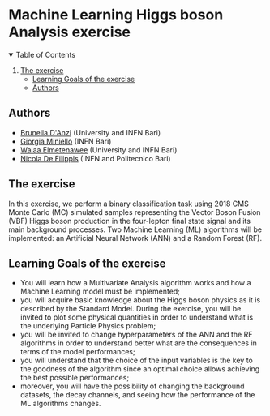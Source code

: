 # Machine Learning Higgs boson Analysis exercise 

<!-- TABLE OF CONTENTS -->
<details open="open">
  <summary>Table of Contents</summary>
  <ol>
    <li>
      <a href="##The-exercise">The exercise</a>
      <ul>
        <li><a href="##Learning-Goals-of-the-exercise">Learning Goals of the exercise</a></li>
        <li><a href="##Authors">Authors</a></li>
      </ul>
    </li>
  </ol>
</details>

## Authors

- [Brunella D'Anzi](https://github.com/bdanzi) (University and INFN Bari)
- [Giorgia Miniello](https://github.com/miniello) (INFN Bari)
- [Walaa Elmetenawee](https://github.com/elmentenawee) (University and INFN Bari)
- [Nicola De Filippis](https://github.com/dfilip) (INFN and Politecnico Bari)

## The exercise
In this exercise, we perform a binary classification task using 2018 CMS Monte Carlo (MC) simulated samples representing the Vector Boson Fusion (VBF) Higgs boson production in the four-lepton final state signal and its main background processes. Two Machine Learning (ML) algorithms will be implemented: an Artificial Neural Network (ANN) and a Random Forest (RF).

## Learning Goals of the exercise
* You will learn how a Multivariate Analysis algorithm works and how a Machine Learning model must be implemented;
* you will acquire basic knowledge about the Higgs boson physics as it is described by the Standard Model. During the exercise, you will be invited to plot some physical quantities in order to understand what is the underlying Particle Physics problem;
* you will be invited to change hyperparameters of the ANN and the RF algorithms in order to understand better what are the consequences in terms of the model performances;
* you will understand that the choice of the input variables is the key to the goodness of the algorithm since an optimal choice allows achieving the best possible performances;
* moreover, you will have the possibility of changing the background datasets, the decay channels, and seeing how the performance of the ML algorithms changes.
